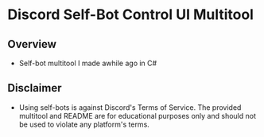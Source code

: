 # Discord Self-Bot Control UI Multitool

## Overview

* Self-bot multitool I made awhile ago in C#

## Disclaimer

* Using self-bots is against Discord's Terms of Service. The provided multitool and README are for educational purposes only and should not be used to violate any platform's terms.
